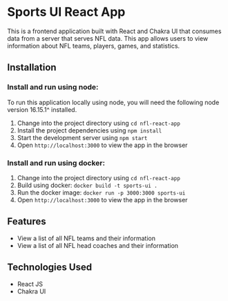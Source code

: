 # Sports UI React App
This is a frontend application built with React and Chakra UI that consumes data from a server that serves NFL data. This app allows users to view information about NFL teams, players, games, and statistics.

## Installation

### Install and run using node:

To run this application locally using node, you will need the following node version 16.15.1^ installed.
1. Change into the project directory using ```cd nfl-react-app```
2. Install the project dependencies using ```npm install```
3. Start the development server using ```npm start```
4. Open ```http://localhost:3000``` to view the app in the browser

### Install and run using docker:

1. Change into the project directory using ```cd nfl-react-app```
2. Build using docker: ```docker build -t sports-ui . ```
3. Run the docker image: ```docker run -p 3000:3000 sports-ui```
4. Open ```http://localhost:3000``` to view the app in the browser

## Features
- View a list of all NFL teams and their information
- View a list of all NFL head coaches and their information

## Technologies Used
- React JS
- Chakra UI
